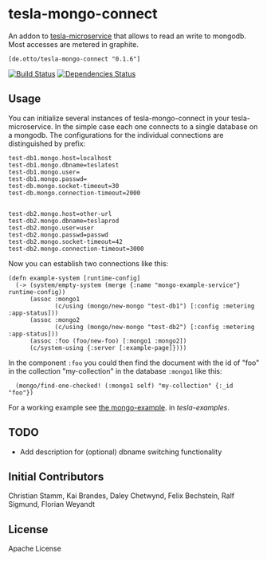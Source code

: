 # tesla-mongo-connect

An addon to [tesla-microservice](https://github.com/otto-de/tesla-microservice)
that allows to read an write to mongodb. Most accesses are metered in graphite.

`[de.otto/tesla-mongo-connect "0.1.6"]`

[![Build Status](https://travis-ci.org/otto-de/tesla-mongo-connect.svg)](https://travis-ci.org/otto-de/tesla-mongo-connect)
[![Dependencies Status](http://jarkeeper.com/otto-de/tesla-mongo-connect/status.svg)](http://jarkeeper.com/otto-de/tesla-mongo-connect)

## Usage

You can initialize several instances of tesla-mongo-connect in your tesla-microservice. In the simple case each one connects to a single database on a mongodb. The configurations for the individual connections are distinguished by prefix:


```
test-db1.mongo.host=localhost
test-db1.mongo.dbname=teslatest
test-db1.mongo.user=
test-db1.mongo.passwd=
test-db.mongo.socket-timeout=30
test-db.mongo.connection-timeout=2000


test-db2.mongo.host=other-url
test-db2.mongo.dbname=teslaprod
test-db2.mongo.user=user
test-db2.mongo.passwd=passwd
test-db2.mongo.socket-timeout=42
test-db2.mongo.connection-timeout=3000
```

Now you can establish two connections like this:

```
(defn example-system [runtime-config]
  (-> (system/empty-system (merge {:name "mongo-example-service"} runtime-config))
      (assoc :mongo1
             (c/using (mongo/new-mongo "test-db1") [:config :metering :app-status]))
      (assoc :mongo2
             (c/using (mongo/new-mongo "test-db2") [:config :metering :app-status]))
      (assoc :foo (foo/new-foo) [:mongo1 :mongo2])
      (c/system-using {:server [:example-page]})))
```

In the component ```:foo``` you could then find the document with the id of "foo" in the collection "my-collection" in the database  ```:mongo1```  like this:

```
  (mongo/find-one-checked! (:mongo1 self) "my-collection" {:_id "foo"})
```


For a working example see [the mongo-example](https://github.com/otto-de/tesla-examples/tree/master/mongo-example). in _tesla-examples_.

## TODO
* Add description for (optional) dbname switching functionality


## Initial Contributors

Christian Stamm, Kai Brandes, Daley Chetwynd, Felix Bechstein, Ralf Sigmund, Florian Weyandt

## License

Apache License
